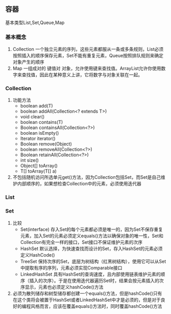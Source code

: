 ## 容器

基本类型List,Set,Queue,Map

### 基本概念

1.  Collection 一个独立元素的序列，这些元素都服从一条或多条规则，List必须按照插入的顺序保存元素，Set不能有重复元素，Queue按照排队规则来确定对象产生的顺序
2.  Map 一组成对的 键值对 对象，允许使用键来查找值。ArrayList允许你使用数字来查找值，因此在某种意义上讲，它将数字与对象关联在一起。


### Collection

1.  功能方法
    -   boolean add(T)
    -   boolean addAll(Collection<? extends T>)
    -   void clear()
    -   boolean contains(T)
    -   Boolean containsAll(Collection<?>)
    -   boolean isEmpty()
    -   Iterator<T> iterator()
    -   Boolean remove(Object)
    -   boolean removeAll(Collection<?>)
    -   Boolean retainAll(Collection<?>)
    -   int size()
    -   Object[] toArray()
    -   <T> T[] toArray(T[] a)
2.  不包括随机访问所选单元get()方法，因为Collection包括Set，而Set是自己维护内部顺序的，如果想检查Collection中的元素，必须使用迭代器

### List

### Set

1.  比较
    -   Set(interface)   存入Set的每个元素都必须是唯一的，因为Set不保存重复元素，加入Set的元素必须定义equals()方法以确保对象的唯一性，Set和Collection有完全一样的接口，Set接口不保证维护元素的次序
    -   HashSet  默认选择，为快速查找而设计的Set，存入HashSet的元素必须定义HashCode()
    -   TreeSet   保持次序的Set，底层为树结构（红黑树结构），使用它可以从Set中提取有序的序列，元素必须实现Comparable接口
    -   LinkedHashSet   具有HashSet的查询速度，且内部使用链表维护元素的顺序（插入的次序）。于是在使用迭代器遍历Set时，结果会按元素插入的次序显示，元素也必须定义hashCode()方法
2.  必须为散列储存和树型储存都创建一个equals()方法，但是hashCode()只有在这个类将会被置于HashSet或者LinkedHashSet中才是必须的，但是对于良好的编程风格而言，应该在覆盖equals()方法时，同时覆盖hashCode()方法

